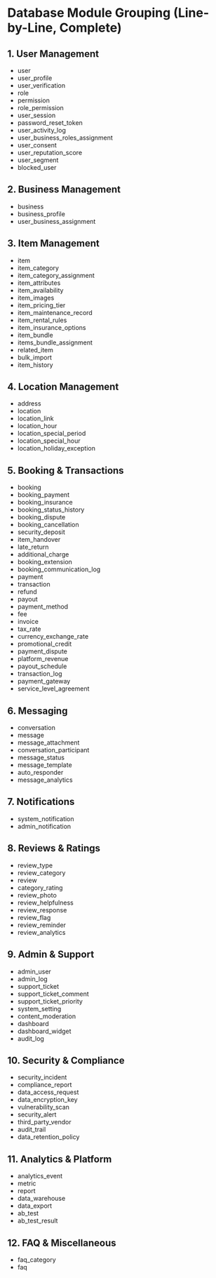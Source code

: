 # Database Module Grouping (Line-by-Line, Complete)

## 1. User Management
- user
- user_profile
- user_verification
- role
- permission
- role_permission
- user_session
- password_reset_token
- user_activity_log
- user_business_roles_assignment
- user_consent
- user_reputation_score
- user_segment
- blocked_user

## 2. Business Management
- business
- business_profile
- user_business_assignment

## 3. Item Management
- item
- item_category
- item_category_assignment
- item_attributes
- item_availability
- item_images
- item_pricing_tier
- item_maintenance_record
- item_rental_rules
- item_insurance_options
- item_bundle
- items_bundle_assignment
- related_item
- bulk_import
- item_history

## 4. Location Management
- address
- location
- location_link
- location_hour
- location_special_period
- location_special_hour
- location_holiday_exception

## 5. Booking & Transactions
- booking
- booking_payment
- booking_insurance
- booking_status_history
- booking_dispute
- booking_cancellation
- security_deposit
- item_handover
- late_return
- additional_charge
- booking_extension
- booking_communication_log
- payment
- transaction
- refund
- payout
- payment_method
- fee
- invoice
- tax_rate
- currency_exchange_rate
- promotional_credit
- payment_dispute
- platform_revenue
- payout_schedule
- transaction_log
- payment_gateway
- service_level_agreement

## 6. Messaging
- conversation
- message
- message_attachment
- conversation_participant
- message_status
- message_template
- auto_responder
- message_analytics

## 7. Notifications
- system_notification
- admin_notification

## 8. Reviews & Ratings
- review_type
- review_category
- review
- category_rating
- review_photo
- review_helpfulness
- review_response
- review_flag
- review_reminder
- review_analytics

## 9. Admin & Support
- admin_user
- admin_log
- support_ticket
- support_ticket_comment
- support_ticket_priority
- system_setting
- content_moderation
- dashboard
- dashboard_widget
- audit_log

## 10. Security & Compliance
- security_incident
- compliance_report
- data_access_request
- data_encryption_key
- vulnerability_scan
- security_alert
- third_party_vendor
- audit_trail
- data_retention_policy

## 11. Analytics & Platform
- analytics_event
- metric
- report
- data_warehouse
- data_export
- ab_test
- ab_test_result

## 12. FAQ & Miscellaneous
- faq_category
- faq